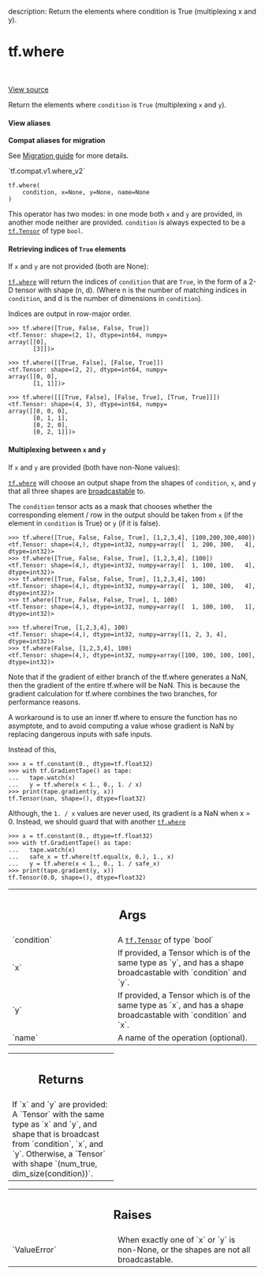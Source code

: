description: Return the elements where condition is True (multiplexing x and y).

<div itemscope itemtype="http://developers.google.com/ReferenceObject">
<meta itemprop="name" content="tf.where" />
<meta itemprop="path" content="Stable" />
</div>

# tf.where

<!-- Insert buttons and diff -->

<table class="tfo-notebook-buttons tfo-api nocontent" align="left">

</table>

<a target="_blank" href="/code/stable/tensorflow/python/ops/array_ops.py">View source</a>



Return the elements where `condition` is `True` (multiplexing `x` and `y`).

<section class="expandable">
  <h4 class="showalways">View aliases</h4>
  <p>
<b>Compat aliases for migration</b>
<p>See
<a href="https://www.tensorflow.org/guide/migrate">Migration guide</a> for
more details.</p>
<p>`tf.compat.v1.where_v2`</p>
</p>
</section>

<pre class="devsite-click-to-copy prettyprint lang-py tfo-signature-link">
<code>tf.where(
    condition, x=None, y=None, name=None
)
</code></pre>



<!-- Placeholder for "Used in" -->

This operator has two modes: in one mode both `x` and `y` are provided, in
another mode neither are provided. `condition` is always expected to be a
<a href="../tf/Tensor.md"><code>tf.Tensor</code></a> of type `bool`.

#### Retrieving indices of `True` elements

If `x` and `y` are not provided (both are None):

<a href="../tf/where.md"><code>tf.where</code></a> will return the indices of `condition` that are `True`, in
the form of a 2-D tensor with shape (n, d).
(Where n is the number of matching indices in `condition`,
and d is the number of dimensions in `condition`).

Indices are output in row-major order.

```
>>> tf.where([True, False, False, True])
<tf.Tensor: shape=(2, 1), dtype=int64, numpy=
array([[0],
       [3]])>
```

```
>>> tf.where([[True, False], [False, True]])
<tf.Tensor: shape=(2, 2), dtype=int64, numpy=
array([[0, 0],
       [1, 1]])>
```

```
>>> tf.where([[[True, False], [False, True], [True, True]]])
<tf.Tensor: shape=(4, 3), dtype=int64, numpy=
array([[0, 0, 0],
       [0, 1, 1],
       [0, 2, 0],
       [0, 2, 1]])>
```

#### Multiplexing between `x` and `y`

If `x` and `y` are provided (both have non-None values):

<a href="../tf/where.md"><code>tf.where</code></a> will choose an output shape from the shapes of `condition`, `x`,
and `y` that all three shapes are
[broadcastable](https://docs.scipy.org/doc/numpy/reference/ufuncs.html) to.

The `condition` tensor acts as a mask that chooses whether the corresponding
element / row in the output should be taken from `x`
(if the element in `condition` is True) or `y` (if it is false).

```
>>> tf.where([True, False, False, True], [1,2,3,4], [100,200,300,400])
<tf.Tensor: shape=(4,), dtype=int32, numpy=array([  1, 200, 300,   4],
dtype=int32)>
>>> tf.where([True, False, False, True], [1,2,3,4], [100])
<tf.Tensor: shape=(4,), dtype=int32, numpy=array([  1, 100, 100,   4],
dtype=int32)>
>>> tf.where([True, False, False, True], [1,2,3,4], 100)
<tf.Tensor: shape=(4,), dtype=int32, numpy=array([  1, 100, 100,   4],
dtype=int32)>
>>> tf.where([True, False, False, True], 1, 100)
<tf.Tensor: shape=(4,), dtype=int32, numpy=array([  1, 100, 100,   1],
dtype=int32)>
```

```
>>> tf.where(True, [1,2,3,4], 100)
<tf.Tensor: shape=(4,), dtype=int32, numpy=array([1, 2, 3, 4],
dtype=int32)>
>>> tf.where(False, [1,2,3,4], 100)
<tf.Tensor: shape=(4,), dtype=int32, numpy=array([100, 100, 100, 100],
dtype=int32)>
```

Note that if the gradient of either branch of the tf.where generates
a NaN, then the gradient of the entire tf.where will be NaN. This is because
the gradient calculation for tf.where combines the two branches, for
performance reasons.

A workaround is to use an inner tf.where to ensure the function has
no asymptote, and to avoid computing a value whose gradient is NaN by
replacing dangerous inputs with safe inputs.

Instead of this,

```
>>> x = tf.constant(0., dtype=tf.float32)
>>> with tf.GradientTape() as tape:
...   tape.watch(x)
...   y = tf.where(x < 1., 0., 1. / x)
>>> print(tape.gradient(y, x))
tf.Tensor(nan, shape=(), dtype=float32)
```

Although, the `1. / x` values are never used, its gradient is a NaN when x =
0. Instead, we should guard that with another <a href="../tf/where.md"><code>tf.where</code></a>

```
>>> x = tf.constant(0., dtype=tf.float32)
>>> with tf.GradientTape() as tape:
...   tape.watch(x)
...   safe_x = tf.where(tf.equal(x, 0.), 1., x)
...   y = tf.where(x < 1., 0., 1. / safe_x)
>>> print(tape.gradient(y, x))
tf.Tensor(0.0, shape=(), dtype=float32)
```

<!-- Tabular view -->
 <table class="responsive fixed orange">
<colgroup><col width="214px"><col></colgroup>
<tr><th colspan="2"><h2 class="add-link">Args</h2></th></tr>

<tr>
<td>
`condition`
</td>
<td>
A <a href="../tf/Tensor.md"><code>tf.Tensor</code></a> of type `bool`
</td>
</tr><tr>
<td>
`x`
</td>
<td>
If provided, a Tensor which is of the same type as `y`, and has a shape
broadcastable with `condition` and `y`.
</td>
</tr><tr>
<td>
`y`
</td>
<td>
If provided, a Tensor which is of the same type as `x`, and has a shape
broadcastable with `condition` and `x`.
</td>
</tr><tr>
<td>
`name`
</td>
<td>
A name of the operation (optional).
</td>
</tr>
</table>



<!-- Tabular view -->
 <table class="responsive fixed orange">
<colgroup><col width="214px"><col></colgroup>
<tr><th colspan="2"><h2 class="add-link">Returns</h2></th></tr>
<tr class="alt">
<td colspan="2">
If `x` and `y` are provided:
  A `Tensor` with the same type as `x` and `y`, and shape that
  is broadcast from `condition`, `x`, and `y`.
Otherwise, a `Tensor` with shape `(num_true, dim_size(condition))`.
</td>
</tr>

</table>



<!-- Tabular view -->
 <table class="responsive fixed orange">
<colgroup><col width="214px"><col></colgroup>
<tr><th colspan="2"><h2 class="add-link">Raises</h2></th></tr>

<tr>
<td>
`ValueError`
</td>
<td>
When exactly one of `x` or `y` is non-None, or the shapes
are not all broadcastable.
</td>
</tr>
</table>

